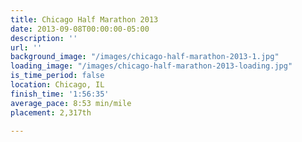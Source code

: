 ```yaml
---
title: Chicago Half Marathon 2013
date: 2013-09-08T00:00:00-05:00
description: ''
url: ''
background_image: "/images/chicago-half-marathon-2013-1.jpg"
loading_image: "/images/chicago-half-marathon-2013-loading.jpg"
is_time_period: false
location: Chicago, IL
finish_time: '1:56:35'
average_pace: 8:53 min/mile
placement: 2,317th

---
```

